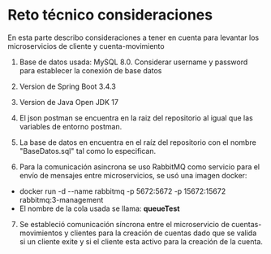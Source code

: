 
# Reto técnico consideraciones

En esta parte describo consideraciones a tener en cuenta para levantar los microservicios de cliente y cuenta-movimiento

1. Base de datos usada: MySQL 8.0. Considerar username y password para establecer la conexión de base datos

2. Version de Spring Boot 3.4.3

3. Version de Java Open JDK 17

4. El json postman se encuentra en la raiz del repositorio al igual que las variables de entorno postman.

5. La base de datos en encuentra en el raíz del repositorio con el nombre "BaseDatos.sql" tal como lo especifican.

6. Para la comunicación asincrona se uso RabbitMQ como servicio para el envío de mensajes entre microservicios, se usó una imagen docker:

* docker run -d --name rabbitmq -p 5672:5672 -p 15672:15672 rabbitmq:3-management
* El nombre de la cola usada se llama: **queueTest**

7. Se estableció comunicación síncrona entre el microservicio de cuentas-movimientos y clientes para la creación de cuentas dado que se valida si un cliente exite y si el cliente esta activo para la creación de la cuenta. 
